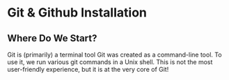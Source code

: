 # Git & Github Installation

## Where Do We Start?
Git is (primarily) a terminal tool
Git was created as a command-line tool. To use it, we run various git commands in a Unix shell. This is not the most user-friendly experience, but it is at the very core of Git!